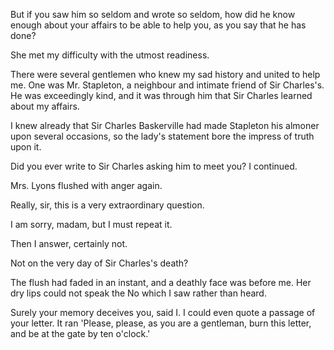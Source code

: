 But if you saw him so seldom and wrote so seldom, how did he know
enough about your affairs to be able to help you, as you say that he has
done?

She met my difficulty with the utmost readiness.

There were several gentlemen who knew my sad history and united to
help me. One was Mr. Stapleton, a neighbour and intimate friend of Sir
Charles's. He was exceedingly kind, and it was through him that Sir
Charles learned about my affairs.

I knew already that Sir Charles Baskerville had made Stapleton his
almoner upon several occasions, so the lady's statement bore the
impress of truth upon it.

Did you ever write to Sir Charles asking him to meet you? I
continued.

Mrs. Lyons flushed with anger again.

Really, sir, this is a very extraordinary question.

I am sorry, madam, but I must repeat it.

Then I answer, certainly not.

Not on the very day of Sir Charles's death?

The flush had faded in an instant, and a deathly face was before me. Her
dry lips could not speak the No which I saw rather than heard.

Surely your memory deceives you, said I. I could even quote a
passage of your letter. It ran 'Please, please, as you are a gentleman,
burn this letter, and be at the gate by ten o'clock.'
